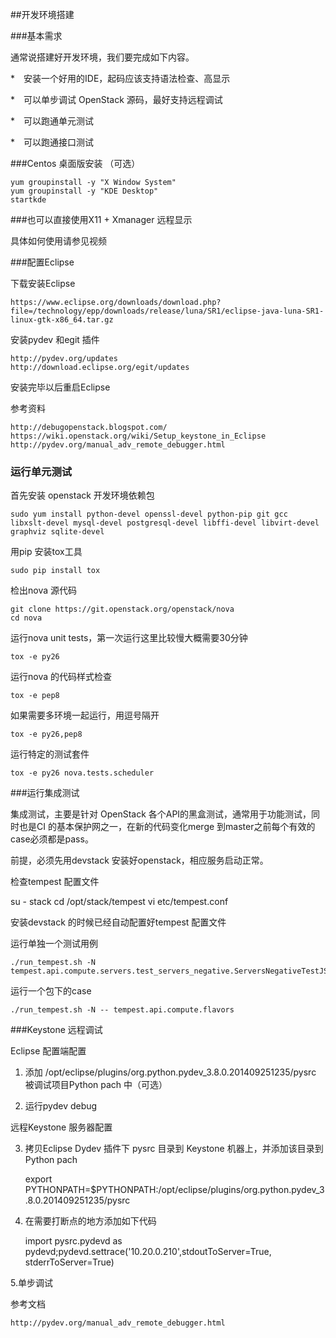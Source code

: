 ##开发环境搭建

###基本需求

通常说搭建好开发环境，我们要完成如下内容。

*　安装一个好用的IDE，起码应该支持语法检查、高显示

*　可以单步调试 OpenStack 源码，最好支持远程调试

*　可以跑通单元测试

*　可以跑通接口测试

###Centos 桌面版安装 （可选）

	yum groupinstall -y "X Window System"
	yum groupinstall -y "KDE Desktop"
	startkde

###也可以直接使用X11 + Xmanager 远程显示

具体如何使用请参见视频

###配置Eclipse


下载安装Eclipse

	https://www.eclipse.org/downloads/download.php?file=/technology/epp/downloads/release/luna/SR1/eclipse-java-luna-SR1-linux-gtk-x86_64.tar.gz

安装pydev 和egit 插件

	http://pydev.org/updates
	http://download.eclipse.org/egit/updates

安装完毕以后重启Eclipse

参考资料

	http://debugopenstack.blogspot.com/
	https://wiki.openstack.org/wiki/Setup_keystone_in_Eclipse
	http://pydev.org/manual_adv_remote_debugger.html


### 运行单元测试

首先安装 openstack 开发环境依赖包

	sudo yum install python-devel openssl-devel python-pip git gcc libxslt-devel mysql-devel postgresql-devel libffi-devel libvirt-devel graphviz sqlite-devel

用pip 安装tox工具

	sudo pip install tox

检出nova 源代码

	git clone https://git.openstack.org/openstack/nova
	cd nova

运行nova unit tests，第一次运行这里比较慢大概需要30分钟

	tox -e py26

运行nova 的代码样式检查

	tox -e pep8

如果需要多环境一起运行，用逗号隔开

	tox -e py26,pep8

运行特定的测试套件

	tox -e py26 nova.tests.scheduler

###运行集成测试

集成测试，主要是针对 OpenStack 各个API的黑盒测试，通常用于功能测试，同时也是CI 的基本保护网之一，在新的代码变化merge 到master之前每个有效的case必须都是pass。

前提，必须先用devstack 安装好openstack，相应服务启动正常。

检查tempest 配置文件

su - stack
cd /opt/stack/tempest
vi etc/tempest.conf

安装devstack 的时候已经自动配置好tempest 配置文件


运行单独一个测试用例

	./run_tempest.sh -N tempest.api.compute.servers.test_servers_negative.ServersNegativeTestJSON.test_reboot_non_existent_server


运行一个包下的case

 	./run_tempest.sh -N -- tempest.api.compute.flavors



###Keystone 远程调试

Eclipse 配置端配置

1. 添加 /opt/eclipse/plugins/org.python.pydev_3.8.0.201409251235/pysrc 被调试项目Python pach 中（可选）

2. 运行pydev debug 


远程Keystone 服务器配置

3. 拷贝Eclipse Dydev 插件下 pysrc 目录到 Keystone 机器上，并添加该目录到Python pach

	export PYTHONPATH=$PYTHONPATH:/opt/eclipse/plugins/org.python.pydev_3.8.0.201409251235/pysrc

4. 在需要打断点的地方添加如下代码

	import pysrc.pydevd as pydevd;pydevd.settrace('10.20.0.210',stdoutToServer=True, stderrToServer=True)

5.单步调试

参考文档

	http://pydev.org/manual_adv_remote_debugger.html
























